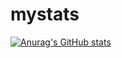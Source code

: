 # mystats
[![Anurag's GitHub stats](https://github-readme-stats.vercel.app/api?username=aldojacobs29)](https://github.com/anuraghazra/github-readme-stats)
